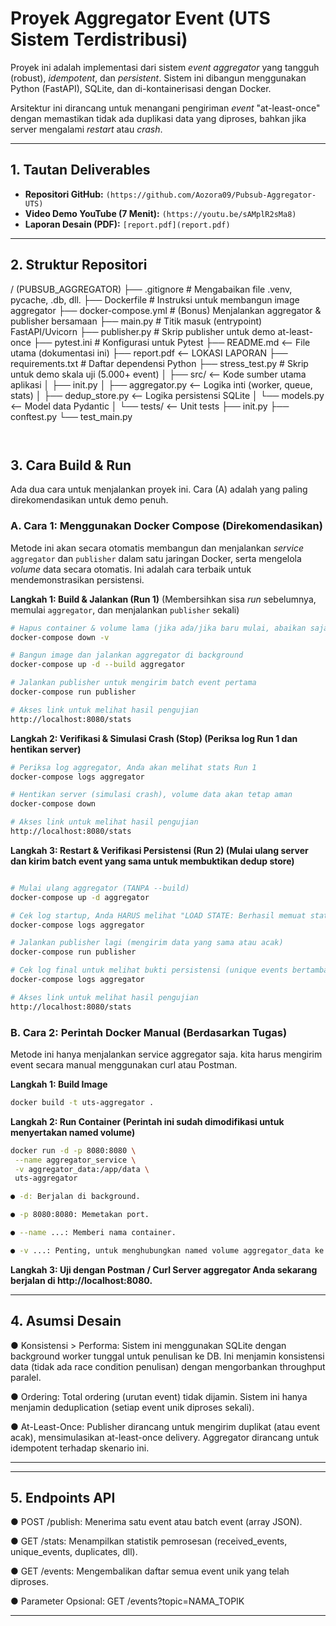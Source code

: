 # Proyek Aggregator Event (UTS Sistem Terdistribusi)

Proyek ini adalah implementasi dari sistem _event aggregator_ yang tangguh (robust), _idempotent_, dan _persistent_. Sistem ini dibangun menggunakan Python (FastAPI), SQLite, dan di-kontainerisasi dengan Docker.

Arsitektur ini dirancang untuk menangani pengiriman _event_ "at-least-once" dengan memastikan tidak ada duplikasi data yang diproses, bahkan jika server mengalami _restart_ atau _crash_.

---

## 1. Tautan Deliverables

- **Repositori GitHub:** `(https://github.com/Aozora09/Pubsub-Aggregator-UTS)`
- **Video Demo YouTube (7 Menit):** `(https://youtu.be/sAMplR2sMa8)`
- **Laporan Desain (PDF):** `[report.pdf](report.pdf)`

---

## 2. Struktur Repositori

/ (PUBSUB_AGGREGATOR) ├── .gitignore # Mengabaikan file .venv, pycache, .db, dll. ├── Dockerfile # Instruksi untuk membangun image aggregator ├── docker-compose.yml # (Bonus) Menjalankan aggregator & publisher bersamaan ├── main.py # Titik masuk (entrypoint) FastAPI/Uvicorn ├── publisher.py # Skrip publisher untuk demo at-least-once ├── pytest.ini # Konfigurasi untuk Pytest ├── README.md <-- File utama (dokumentasi ini) ├── report.pdf <-- LOKASI LAPORAN ├── requirements.txt # Daftar dependensi Python ├── stress_test.py # Skrip untuk demo skala uji (5.000+ event) │ ├── src/ <-- Kode sumber utama aplikasi │ ├── init.py │ ├── aggregator.py <-- Logika inti (worker, queue, stats) │ ├── dedup_store.py <-- Logika persistensi SQLite │ └── models.py <-- Model data Pydantic │ └── tests/ <-- Unit tests ├── init.py ├── conftest.py └── test_main.py

```


```

## 3. Cara Build & Run

Ada dua cara untuk menjalankan proyek ini. Cara (A) adalah yang paling direkomendasikan untuk demo penuh.

### A. Cara 1: Menggunakan Docker Compose (Direkomendasikan)

Metode ini akan secara otomatis membangun dan menjalankan _service_ `aggregator` dan `publisher` dalam satu jaringan Docker, serta mengelola _volume_ data secara otomatis. Ini adalah cara terbaik untuk mendemonstrasikan persistensi.

**Langkah 1: Build & Jalankan (Run 1)**
(Membersihkan sisa _run_ sebelumnya, memulai `aggregator`, dan menjalankan `publisher` sekali)

```bash
# Hapus container & volume lama (jika ada/jika baru mulai, abaikan saja)
docker-compose down -v

# Bangun image dan jalankan aggregator di background
docker-compose up -d --build aggregator

# Jalankan publisher untuk mengirim batch event pertama
docker-compose run publisher

# Akses link untuk melihat hasil pengujian
http://localhost:8080/stats
```

**Langkah 2: Verifikasi & Simulasi Crash (Stop) (Periksa log Run 1 dan hentikan server)**

```bash
# Periksa log aggregator, Anda akan melihat stats Run 1
docker-compose logs aggregator

# Hentikan server (simulasi crash), volume data akan tetap aman
docker-compose down

# Akses link untuk melihat hasil pengujian
http://localhost:8080/stats
```

**Langkah 3: Restart & Verifikasi Persistensi (Run 2) (Mulai ulang server dan kirim batch event yang sama untuk membuktikan dedup store)**
```bash

# Mulai ulang aggregator (TANPA --build)
docker-compose up -d aggregator

# Cek log startup, Anda HARUS melihat "LOAD STATE: Berhasil memuat state..."
docker-compose logs aggregator

# Jalankan publisher lagi (mengirim data yang sama atau acak)
docker-compose run publisher

# Cek log final untuk melihat bukti persistensi (unique events bertambah dgn benar)
docker-compose logs aggregator

# Akses link untuk melihat hasil pengujian
http://localhost:8080/stats
```

### B. Cara 2: Perintah Docker Manual (Berdasarkan Tugas)

Metode ini hanya menjalankan service aggregator saja. kita harus mengirim event secara manual menggunakan curl atau Postman.

**Langkah 1: Build Image**
```bash
docker build -t uts-aggregator .
```

**Langkah 2: Run Container (Perintah ini sudah dimodifikasi untuk menyertakan named volume)**
```bash
docker run -d -p 8080:8080 \
 --name aggregator_service \
 -v aggregator_data:/app/data \
 uts-aggregator
```
```bash
● -d: Berjalan di background.

● -p 8080:8080: Memetakan port.

● --name ...: Memberi nama container.

● -v ...: Penting, untuk menghubungkan named volume aggregator_data ke folder /app/data di container, tempat database SQLite disimpan.
```

**Langkah 3: Uji dengan Postman / Curl Server aggregator Anda sekarang berjalan di http://localhost:8080.**

---
## 4. Asumsi Desain
● Konsistensi > Performa: Sistem ini menggunakan SQLite dengan background worker tunggal untuk penulisan ke DB. Ini menjamin konsistensi data (tidak ada race condition penulisan) dengan mengorbankan throughput paralel.

● Ordering: Total ordering (urutan event) tidak dijamin. Sistem ini hanya menjamin deduplication (setiap event unik diproses sekali).

● At-Least-Once: Publisher dirancang untuk mengirim duplikat (atau event acak), mensimulasikan at-least-once delivery. Aggregator dirancang untuk idempotent terhadap skenario ini.

---
---
## 5. Endpoints API
● POST /publish: Menerima satu event atau batch event (array JSON).

● GET /stats: Menampilkan statistik pemrosesan (received_events, unique_events, duplicates, dll).

● GET /events: Mengembalikan daftar semua event unik yang telah diproses.

● Parameter Opsional: GET /events?topic=NAMA_TOPIK

---
